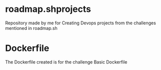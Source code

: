 # roadmap.shprojects
Repository made by me for Creating Devops projects from the challenges mentioned in roadmap.sh 


# Dockerfile
The Dockerfile created is for the challenge Basic Dockerfile

